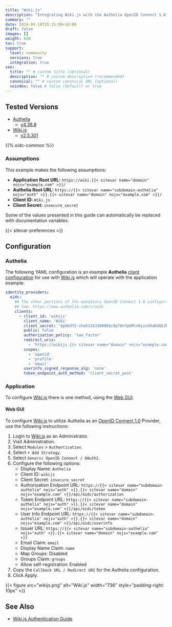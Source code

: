 ```yaml
---
title: "Wiki.js"
description: "Integrating Wiki.js with the Authelia OpenID Connect 1.0 Provider."
summary: ""
date: 2024-04-18T15:25:09+10:00
draft: false
images: []
weight: 620
toc: true
support:
  level: community
  versions: true
  integration: true
seo:
  title: "" # custom title (optional)
  description: "" # custom description (recommended)
  canonical: "" # custom canonical URL (optional)
  noindex: false # false (default) or true
---
```


## Tested Versions

- [Authelia]
  - [v4.38.8](https://github.com/authelia/authelia/releases/tag/v4.38.8)
- [Wiki.js]
  - [v2.5.301](https://github.com/requarks/wiki/releases/tag/v2.5.301)

{{% oidc-common %}}

### Assumptions

This example makes the following assumptions:

- __Application Root URL:__ `https://wiki.{{< sitevar name="domain" nojs="example.com" >}}/`
- __Authelia Root URL:__ `https://{{< sitevar name="subdomain-authelia" nojs="auth" >}}.{{< sitevar name="domain" nojs="example.com" >}}/`
- __Client ID:__ `Wiki.js`
- __Client Secret:__ `insecure_secret`

Some of the values presented in this guide can automatically be replaced with documentation variables.

{{< sitevar-preferences >}}

## Configuration

### Authelia

The following YAML configuration is an example __Authelia__ [client configuration] for use with [Wiki.js] which will
operate with the application example:

```yaml {title="configuration.yml"}
identity_providers:
  oidc:
    ## The other portions of the mandatory OpenID Connect 1.0 configuration go here.
    ## See: https://www.authelia.com/c/oidc
    clients:
      - client_id: 'wikijs'
        client_name: 'Wiki'
        client_secret: '$pbkdf2-sha512$310000$c8p78n7pUMln0jzvd4aK4Q$JNRBzwAo0ek5qKn50cFzzvE9RXV88h1wJn5KGiHrD0YKtZaR/nCb2CJPOsKaPK0hjf.9yHxzQGZziziccp6Yng'  # The digest of 'insecure_secret'.
        public: false
        authorization_policy: 'two_factor'
        redirect_uris:
          - 'https://wikijs.{{< sitevar name="domain" nojs="example.com" >}}/login/<UUID>/callback'  # Note this must be copied during step 7 of the Application configuration.
        scopes:
          - 'openid'
          - 'profile'
          - 'email'
        userinfo_signed_response_alg: 'none'
        token_endpoint_auth_method: 'client_secret_post'
```

### Application

To configure [Wiki.js] there is one method, using the [Web GUI](#web-gui).

#### Web GUI

To configure [Wiki.js] to utilize Authelia as an [OpenID Connect 1.0] Provider, use the following instructions:

1. Login to [Wiki.js] as an Administrator.
2. Visit Administration.
3. Select `Modules` > `Authentication`.
4. Select `+ Add Strategy`.
5. Select `Generic OpenID Connect / OAuth2`.
6. Configure the following options:
   - Display Name: `Authelia`
   - Client ID: `wikijs`
   - Client Secret: `insecure_secret`
   - Authorization Endpoint URL: `https://{{< sitevar name="subdomain-authelia" nojs="auth" >}}.{{< sitevar name="domain" nojs="example.com" >}}/api/oidc/authorization`
   - Token Endpoint URL: `https://{{< sitevar name="subdomain-authelia" nojs="auth" >}}.{{< sitevar name="domain" nojs="example.com" >}}/api/oidc/token`
   - User Info Endpoint URL: `https://{{< sitevar name="subdomain-authelia" nojs="auth" >}}.{{< sitevar name="domain" nojs="example.com" >}}/api/oidc/userinfo`
   - Issuer URL: `https://{{< sitevar name="subdomain-authelia" nojs="auth" >}}.{{< sitevar name="domain" nojs="example.com" >}}`
   - Email Claim: `email`
   - Display Name Claim: `name`
   - Map Groups: Disabled
   - Groups Claim: `groups`
   - Allow self-registration: Enabled
7. Copy the `Callback URL / Redirect URI` for the Authelia configuration.
8. Click Apply.

{{< figure src="wikijs.png" alt="Wiki.js" width="736" style="padding-right: 10px" >}}

## See Also

- [Wiki.js Authentication Guide](https://docs.requarks.io/auth)

[Wiki.js]: https://js.wiki/
[Authelia]: https://www.authelia.com
[OpenID Connect 1.0]: ../../openid-connect/introduction.md
[client configuration]: ../../../configuration/identity-providers/openid-connect/clients.md
